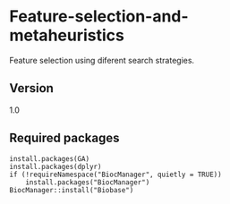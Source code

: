 # Feature-selection-and-metaheuristics
Feature selection using diferent search strategies. 

## Version
1.0

## Required packages

```{r}
install.packages(GA)
install.packages(dplyr)
if (!requireNamespace("BiocManager", quietly = TRUE))
    install.packages("BiocManager")
BiocManager::install("Biobase")
```
